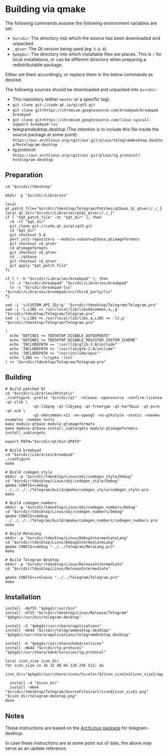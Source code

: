 Building via qmake
==================

The following commands assume the following environment variables are set:

 * `$srcdir`: The directory into which the source has been downloaded and
   unpacked.
 * `_qtver`: The Qt version being used (eg: `5.6.0`).
 * `$pkgdir`: The directory into which installable files are places. This is
   `/` for local installations, or can be different directory when preparing a
   redistributable package.

Either set them accordingly, or replace them in the below commands as desired.

The following sources should be downloaded and unpacked into `$srcdir`:

  * This repository (either `master` or a specific tag).
  * `git clone git://code.qt.io/qt/qt5.git`
  * `git clone git+https://chromium.googlesource.com/breakpad/breakpad breakpad`
  * `git clone git+https://chromium.googlesource.com/linux-syscall-support breakpad-lss`
  * telegramdesktop.desktop (The intention is to include this file inside the
    source package at some point):
    `https://aur.archlinux.org/cgit/aur.git/plain/telegramdesktop.desktop?h=telegram-desktop`
  * tg.protocol: `https://aur.archlinux.org/cgit/aur.git/plain/tg.protocol?h=telegram-desktop`

Preparation
-----------

    cd "$srcdir/tdesktop"

    mkdir -p "$srcdir/Libraries"

    local qt_patch_file="$srcdir/tdesktop/Telegram/Patches/qtbase_${_qtver//./_}.diff"
    local qt_dir="$srcdir/Libraries/qt${_qtver//./_}"
    if [ "$qt_patch_file" -nt "$qt_dir" ]; then
      rm -rf "$qt_dir"
      git clone git://code.qt.io/qt/qt5.git
      cd "$qt_dir"
      git checkout 5.6
      perl init-repository --module-subset=qtbase,qtimageformats
      git checkout v$_qtver
      cd qtimageformats
      git checkout v$_qtver
      cd ../qtbase
      git checkout v$_qtver
      git apply "$qt_patch_file"
    fi

    if [ ! -h "$srcdir/Libraries/breakpad" ]; then
      ln -s "$srcdir/breakpad" "$srcdir/Libraries/breakpad"
      ln -s "$srcdir/breakpad-lss" "$srcdir/Libraries/breakpad/src/third_party/lss"
    fi

    sed -i 's/CUSTOM_API_ID//g' "$srcdir/tdesktop/Telegram/Telegram.pro"
    sed -i 's,LIBS += /usr/local/lib/libxkbcommon.a,,g' "$srcdir/tdesktop/Telegram/Telegram.pro"
    sed -i 's,LIBS += /usr/local/lib/libz.a,LIBS += -lz,g' "$srcdir/tdesktop/Telegram/Telegram.pro"

    (
      echo "DEFINES += TDESKTOP_DISABLE_AUTOUPDATE"
      echo "DEFINES += TDESKTOP_DISABLE_REGISTER_CUSTOM_SCHEME"
      echo 'INCLUDEPATH += "/usr/lib/glib-2.0/include"'
      echo 'INCLUDEPATH += "/usr/lib/gtk-2.0/include"'
      echo 'INCLUDEPATH += "/usr/include/opus"'
      echo 'LIBS += -lcrypto -lssl'
    ) >> "$srcdir/tdesktop/Telegram/Telegram.pro"

Building
--------


    # Build patched Qt
    cd "$srcdir/Libraries/QtStatic"
    ./configure -prefix "$srcdir/qt" -release -opensource -confirm-license -qt-zlib \
                -qt-libpng -qt-libjpeg -qt-freetype -qt-harfbuzz -qt-pcre -qt-xcb \
                -qt-xkbcommon-x11 -no-opengl -no-gtkstyle -static -nomake examples -nomake tests
    make module-qtbase module-qtimageformats
    make module-qtbase-install_subtargets module-qtimageformats-install_subtargets

    export PATH="$srcdir/qt/bin:$PATH"

    # Build breakpad
    cd "$srcdir/Libraries/breakpad"
    ./configure
    make

    # Build codegen_style
    mkdir -p "$srcdir/tdesktop/Linux/obj/codegen_style/Debug"
    cd "$srcdir/tdesktop/Linux/obj/codegen_style/Debug"
    qmake CONFIG+=debug ../../../../Telegram/build/qmake/codegen_style/codegen_style.pro
    make

    # Build codegen_numbers
    mkdir -p "$srcdir/tdesktop/Linux/obj/codegen_numbers/Debug"
    cd "$srcdir/tdesktop/Linux/obj/codegen_numbers/Debug"
    qmake CONFIG+=debug ../../../../Telegram/build/qmake/codegen_numbers/codegen_numbers.pro
    make

    # Build MetaLang
    mkdir -p "$srcdir/tdesktop/Linux/DebugIntermediateLang"
    cd "$srcdir/tdesktop/Linux/DebugIntermediateLang"
    qmake CONFIG+=debug "../../Telegram/MetaLang.pro"
    make

    # Build Telegram Desktop
    mkdir -p "$srcdir/tdesktop/Linux/ReleaseIntermediate"
    cd "$srcdir/tdesktop/Linux/ReleaseIntermediate"

    qmake CONFIG+=release "../../Telegram/Telegram.pro"
    make

Installation
------------


    install -dm755 "$pkgdir/usr/bin"
    install -m755 "$srcdir/tdesktop/Linux/Release/Telegram" "$pkgdir/usr/bin/telegram-desktop"

    install -d "$pkgdir/usr/share/applications"
    install -m644 "$srcdir/telegramdesktop.desktop" "$pkgdir/usr/share/applications/telegramdesktop.desktop"

    install -d "$pkgdir/usr/share/kde4/services"
    install -m644 "$srcdir/tg.protocol" "$pkgdir/usr/share/kde4/services/tg.protocol"

    local icon_size icon_dir
    for icon_size in 16 32 48 64 128 256 512; do
      icon_dir="$pkgdir/usr/share/icons/hicolor/${icon_size}x${icon_size}/apps"

      install -d "$icon_dir"
      install -m644 "$srcdir/tdesktop/Telegram/SourceFiles/art/icon${icon_size}.png" "$icon_dir/telegram-desktop.png"
    done

Notes
-----

These instructions are based on the [ArchLinux package][arch-package] for
telegram-desktop.

In case these instructions are at some point out of date, the above may serve
as an update reference.

[arch-package]: https://aur.archlinux.org/packages/telegram-desktop/
